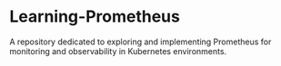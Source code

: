 # Learning-Prometheus
A repository dedicated to exploring and implementing Prometheus for monitoring and observability in Kubernetes environments.

